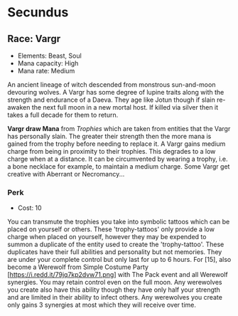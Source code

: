 # Secundus

## Race: Vargr
- Elements: Beast, Soul
- Mana capacity: High
- Mana rate: Medium

An ancient lineage of witch descended from monstrous sun-and-moon devouring wolves. A Vargr has some degree of lupine traits along with the strength and endurance of a Daeva. They age like Jotun though if slain re-awaken the next full moon in a new mortal host. If killed via silver then it takes a full decade for them to return.

__Vargr draw Mana__ from *Trophies* which are taken from entities that the Vargr has personally slain. The greater their strength then the more mana is gained from the trophy before needing to replace it. A Vargr gains medium charge from being in proximity to their trophies. This degrades to a low charge when at a distance. It can be circumvented by wearing a trophy, i.e. a bone necklace for example, to maintain a medium charge. Some Vargr get creative with Aberrant or Necromancy...

### Perk
- Cost: 10

You can transmute the trophies you take into symbolic tattoos which can be placed on yourself or others. These 'trophy-tattoos' only provide a low charge when placed on yourself, however they may be expended to summon a duplicate of the entity used to create the 'trophy-tattoo'. These duplicates have their full abilities and personality but not memories. They are under your complete control but only last for up to 6 hours. For [15], also become a Werewolf from Simple Costume Party [https://i.redd.it/79jq7kp2dvw71.png] with The Pack event and all Werewolf synergies. You may retain control even on the full moon. Any werewolves you create also have this ability though they have only half your strength and are limited in their ability to infect others. Any werewolves you create only gains 3 synergies at most which they will receive over time.

